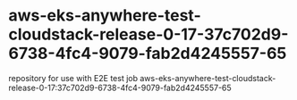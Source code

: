 # aws-eks-anywhere-test-cloudstack-release-0-17-37c702d9-6738-4fc4-9079-fab2d4245557-65
repository for use with E2E test job aws-eks-anywhere-test-cloudstack-release-0-17:37c702d9-6738-4fc4-9079-fab2d4245557-65

